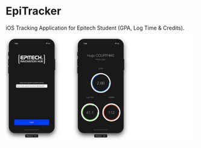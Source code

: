 # EpiTracker
iOS Tracking Application for Epitech Student (GPA, Log Time &amp; Credits).
![screenshots of app](./.github/readme_images/1.png)
